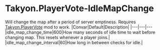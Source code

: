 # Takyon.PlayerVote-IdleMapChange
Will change the map after a period of server emptiness. Requires [Takyon.PlayerVote](https://github.com/ScureX/Takyon.PlayerVote) mod to work.
|Convar|Default|Description|
|---|---|---
|idle_map_change_time|600|How many seconds of idle time to wait before changing map. This resets whenever a player joins.|
|idle_map_change_interval|60|How long in between checks for idle.|
